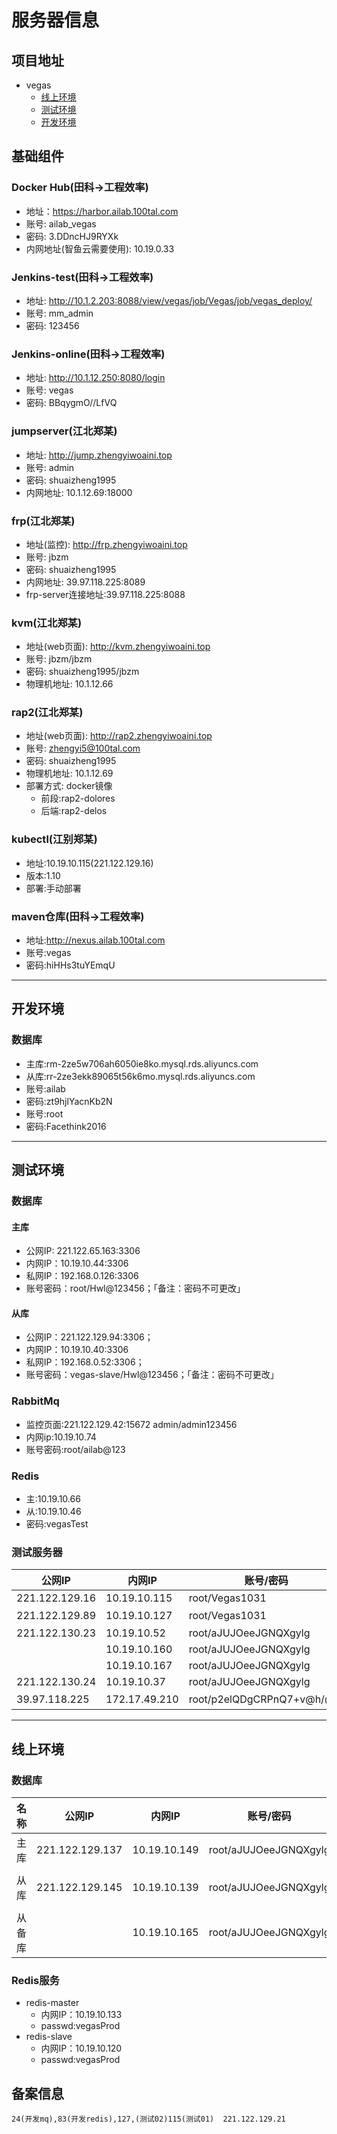 

# 服务器信息

## 项目地址
- vegas
    - [线上环境](http://vegas.ailab.100tal.com/login)
    - [测试环境](http://vegas-test.facethink.com/login)
    - [开发环境](http://10.1.12.154:8081/login)

## 基础组件

### Docker Hub(田科->工程效率)
- 地址：https://harbor.ailab.100tal.com
- 账号: ailab_vegas
- 密码: 3.DDncHJ9RYXk
- 内网地址(智鱼云需要使用): 10.19.0.33

### Jenkins-test(田科->工程效率)
- 地址: http://10.1.2.203:8088/view/vegas/job/Vegas/job/vegas_deploy/
- 账号: mm_admin
- 密码: 123456

### Jenkins-online(田科->工程效率)
- 地址: http://10.1.12.250:8080/login
- 账号: vegas
- 密码: BBqygmO//LfVQ

### jumpserver(江北郑某)
- 地址: http://jump.zhengyiwoaini.top
- 账号: admin
- 密码: shuaizheng1995
- 内网地址: 10.1.12.69:18000

### frp(江北郑某)
- 地址(监控): http://frp.zhengyiwoaini.top
- 账号: jbzm
- 密码: shuaizheng1995
- 内网地址: 39.97.118.225:8089
- frp-server连接地址:39.97.118.225:8088

### kvm(江北郑某)
- 地址(web页面): http://kvm.zhengyiwoaini.top
- 账号: jbzm/jbzm
- 密码: shuaizheng1995/jbzm
- 物理机地址: 10.1.12.66

### rap2(江北郑某)
- 地址(web页面): http://rap2.zhengyiwoaini.top
- 账号: zhengyi5@100tal.com
- 密码: shuaizheng1995
- 物理机地址: 10.1.12.69
- 部署方式: docker镜像
    - 前段:rap2-dolores
    - 后端:rap2-delos

### kubectl(江别郑某)
- 地址:10.19.10.115(221.122.129.16)
- 版本:1.10
- 部署:手动部署

### maven仓库(田科->工程效率)
- 地址:http://nexus.ailab.100tal.com
- 账号:vegas
- 密码:hiHHs3tuYEmqU

----------

## 开发环境

### 数据库
- 主库:rm-2ze5w706ah6050ie8ko.mysql.rds.aliyuncs.com
- 从库:rr-2ze3ekk89065t56k6mo.mysql.rds.aliyuncs.com
- 账号:ailab
- 密码:zt9hjlYacnKb2N
- 账号:root
- 密码:Facethink2016

----------

## 测试环境

### 数据库

#### 主库
- 公网IP: 221.122.65.163:3306
- 内网IP：10.19.10.44:3306
- 私网IP：192.168.0.126:3306
- 账号密码：root/Hwl@123456；「备注：密码不可更改」

#### 从库
- 公网IP：221.122.129.94:3306；
- 内网IP：10.19.10.40:3306
- 私网IP：192.168.0.52:3306；
- 账号密码：vegas-slave/Hwl@123456；「备注：密码不可更改」

### RabbitMq
- 监控页面:221.122.129.42:15672  admin/admin123456
- 内网ip:10.19.10.74
- 账号密码:root/ailab@123

### Redis
- 主:10.19.10.66
- 从:10.19.10.46
- 密码:vegasTest

### 测试服务器

| 公网IP         | 内网IP        | 账号/密码                 | 功能                  |
| -------------- | ------------- | ------------------------- | --------------------- |
| 221.122.129.16 | 10.19.10.115  | root/Vegas1031            | kubectl redis-cli     |
| 221.122.129.89 | 10.19.10.127  | root/Vegas1031            | 日志查看              |
| 221.122.130.23 | 10.19.10.52   | root/aJUJOeeJGNQXgylg     | es                    |
|                | 10.19.10.160  | root/aJUJOeeJGNQXgylg     | root/aJUJOeeJGNQXgylg |
|                | 10.19.10.167  | root/aJUJOeeJGNQXgylg     | root/aJUJOeeJGNQXgylg |
| 221.122.130.24 | 10.19.10.37   | root/aJUJOeeJGNQXgylg     | apm                   |
| 39.97.118.225  | 172.17.49.210 | root/p2elQDgCRPnQ7+v@h/@@ | 提供公网/frp          |

----------

## 线上环境

### 数据库

| 名称   | 公网IP          | 内网IP       | 账号/密码             | 连接信息                              |
| ------ | --------------- | ------------ | --------------------- | ------------------------------------- |
| 主库   | 221.122.129.137 | 10.19.10.149 | root/aJUJOeeJGNQXgylg | root/Hwl@123456                       |
| 从库   | 221.122.129.145 | 10.19.10.139 | root/aJUJOeeJGNQXgylg | vegas-slave/Hwl@123456 root/ailab@123 |
| 从备库 |                 | 10.19.10.165 | root/aJUJOeeJGNQXgylg | vegas-slave/Hwl@123456 root/ailab@123 |

### Redis服务

- redis-master
    - 内网IP：10.19.10.133
    - passwd:vegasProd
- redis-slave
    - 内网IP：10.19.10.120
    - passwd:vegasProd

## 备案信息
```
24(开发mq),83(开发redis),127,(测试02)115(测试01)  221.122.129.21
```